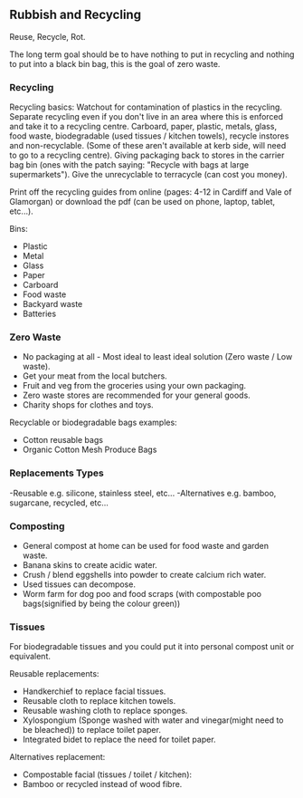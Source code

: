 
## Rubbish and Recycling
Reuse, Recycle, Rot.

The long term goal should be to have nothing to put in recycling and nothing to put into a black bin bag, this is the goal of zero waste.

### Recycling
Recycling basics:
Watchout for contamination of plastics in the recycling.
Separate recycling even if you don't live in an area where this is enforced and take it to a recycling centre.
Carboard, paper, plastic, metals, glass, food waste, biodegradable (used tissues / kitchen towels), recycle instores and non-recyclable. (Some of these aren't available at kerb side, will need to go to a recycling centre).
Giving packaging back to stores in the carrier bag bin (ones with the patch saying: "Recycle with bags at large supermarkets").
Give the unrecyclable to terracycle (can cost you money).

Print off the recycling guides from online (pages: 4-12 in Cardiff and Vale of Glamorgan) or download the pdf (can be used on phone, laptop, tablet, etc...).

Bins:
- Plastic
- Metal
- Glass
- Paper
- Carboard
- Food waste
- Backyard waste
- Batteries

### Zero Waste
- No packaging at all - Most ideal to least ideal solution (Zero waste / Low waste).
- Get your meat from the local butchers.
- Fruit and veg from the groceries using your own packaging.
- Zero waste stores are recommended for your general goods.
- Charity shops for clothes and toys.

Recyclable or biodegradable bags examples:
- Cotton reusable bags
- Organic Cotton Mesh Produce Bags

### Replacements Types
-Reusable e.g. silicone, stainless steel, etc...
-Alternatives e.g. bamboo, sugarcane, recycled, etc...

### Composting
- General compost at home can be used for food waste and garden waste.
- Banana skins to create acidic water.
- Crush / blend eggshells into powder to create calcium rich water.
- Used tissues can decompose.
- Worm farm for dog poo and food scraps (with compostable poo bags(signified by being the colour green))

### Tissues
For biodegradable tissues and you could put it into personal compost unit or equivalent.

Reusable replacements:
- Handkerchief to replace facial tissues.
- Reusable cloth to replace kitchen towels.
- Reusable washing cloth to replace sponges.
- Xylospongium (Sponge washed with water and vinegar(might need to be bleached)) to replace toilet paper.
- Integrated bidet to replace the need for toilet paper.

Alternatives replacement:
- Compostable facial (tissues / toilet / kitchen):
- Bamboo or recycled instead of wood fibre.
